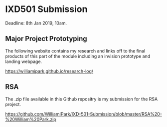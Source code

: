 # IXD501 Submission
Deadline: 8th Jan 2019, 10am.

## Major Project Prototyping
The following website contains my research and links off to the final products of this part of the module including an invision prototype and landing webpage.

https://williamipark.github.io/research-log/

## RSA
The .zip file available in this Github repositry is my submission for the RSA project.

https://github.com/WilliamIPark/IXD-501-Submission/blob/master/RSA%20-%20William%20Park.zip

